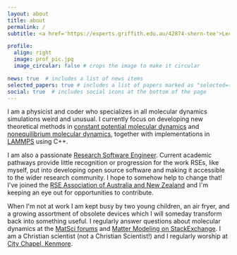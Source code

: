 ```yaml
---
layout: about
title: about
permalink: /
subtitle: <a href='https://experts.griffith.edu.au/42874-shern-tee'>Lecturer</a> at <a href='https://www.griffith.edu.au/'>Griffith University</a>

profile:
  align: right
  image: prof_pic.jpg
  image_circular: false # crops the image to make it circular

news: true  # includes a list of news items
selected_papers: true # includes a list of papers marked as "selected={true}"
social: true  # includes social icons at the bottom of the page
---
```


I am a physicist and coder who specializes in all molecular dynamics simulations weird and unusual. I currently focus on developing new theoretical methods in [constant potential molecular dynamics](/projects/constant-potential-molecular-dynamics/) and [nonequilibrium molecular dynamics](/projects/nonequilibrium-molecular-dynamics/), together with implementations in [LAMMPS](https://www.lammps.org) using C++.

I am also a passionate [Research Software Engineer](https://researchsoftware.org). Current academic pathways provide little recognition or progression for the work RSEs, like myself, put into developing open source software and making it accessible to the wider research community. I hope to somehow help to change that! I've joined the [RSE Association of Australia and New Zealand](https://rse-aunz.github.io) and I'm keeping an eye out for opportunities to contribute.

When I'm not at work I am kept busy by two young children, an air fryer, and a growing assortment of obsolete devices which I will someday transform back into something useful. I regularly answer questions about molecular dynamics at the [MatSci forums](https://matsci.org/c/lammps/40) and [Matter Modeling on StackExchange](https://mattermodeling.stackexchange.com). I am a Christian scientist (not a Christian Scientist!) and I regularly worship at [City Chapel, Kenmore](https://www.citychapel.com.au/).
